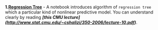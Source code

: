 
**1.[Regression Tree](https://github.com/Quan-Sun/Study-Notes/blob/master/Algoritm/1.RegressionTree.ipynb)** - A notebook introduces algorithm of `regression tree` which a particular kind of nonlinear predictive model. You can understand clearly by reading ***[this CMU lecture]
(http://www.stat.cmu.edu/~cshalizi/350-2006/lecture-10.pdf)***.
